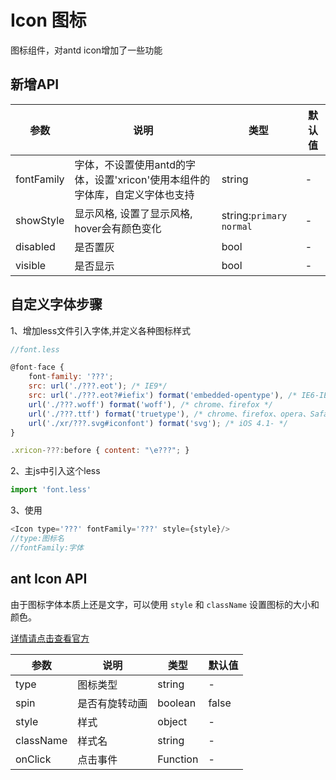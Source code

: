 # Icon 图标

图标组件，对antd icon增加了一些功能

## 新增API

| 参数      | 说明             | 类型      | 默认值  |
|----------|------------------|----------|--------|
| fontFamily | 字体，不设置使用antd的字体，设置'xricon'使用本组件的字体库，自定义字体也支持 | string | - |
| showStyle | 显示风格, 设置了显示风格, hover会有颜色变化 | string:`primary` `normal` | - |
| disabled | 是否置灰 | bool | - |
| visible | 是否显示 | bool | - |

## 自定义字体步骤

1、增加less文件引入字体,并定义各种图标样式

```javascript
//font.less

@font-face {
    font-family: '???';
    src: url('./???.eot'); /* IE9*/
    src: url('./???.eot?#iefix') format('embedded-opentype'), /* IE6-IE8 */
    url('./???.woff') format('woff'), /* chrome、firefox */
    url('./???.ttf') format('truetype'), /* chrome、firefox、opera、Safari, Android, iOS 4.2+*/
    url('./xr/???.svg#iconfont') format('svg'); /* iOS 4.1- */
}

.xricon-???:before { content: "\e???"; }
```

2、主js中引入这个less

```javascript
import 'font.less'
```

3、使用

```javascript
<Icon type='???' fontFamily='???' style={style}/>
//type:图标名
//fontFamily:字体
```




## ant Icon API

由于图标字体本质上还是文字，可以使用 `style` 和 `className` 设置图标的大小和颜色。

[详情请点击查看官方](https://ant.design/components/icon-cn/)


| 参数      | 说明             | 类型      | 默认值  |
|----------|------------------|----------|--------|
| type | 图标类型 | string | - |
| spin | 是否有旋转动画 | boolean | false |
| style | 样式 | object | - |
| className | 样式名 | string | - |
| onClick | 点击事件 | Function | - |